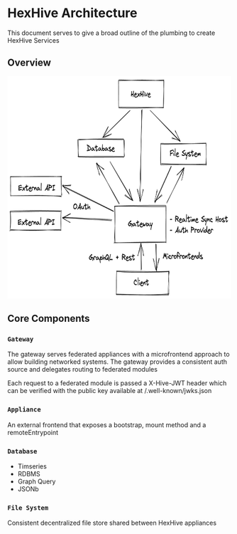 # HexHive Architecture

This document serves to give a broad outline of the plumbing to create HexHive Services

## Overview

<img src="./../images/network-diagram.png" alt="Network diagram" width="800" height="500">

## Core Components

### `Gateway`

The gateway serves federated appliances with a microfrontend approach to allow building networked systems.
The gateway provides a consistent auth source and delegates routing to federated modules

Each request to a federated module is passed a X-Hive-JWT header which can be verified with the public key available at /.well-known/jwks.json

### `Appliance`

An external frontend that exposes a bootstrap, mount method and a remoteEntrypoint

### `Database`

- Timseries
- RDBMS
- Graph Query
- JSONb

### `File System`

Consistent decentralized file store shared between HexHive appliances
